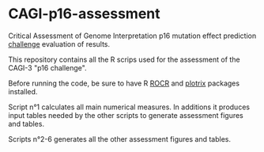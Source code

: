 # CAGI-p16-assessment
Critical Assessment of Genome Interpretation p16 mutation effect prediction [challenge](https://genomeinterpretation.org/content/predict-how-variants-p16-tumor-suppressor-protein-affect-cell-proliferation) evaluation of results.


This repository contains all the R scrips used for the assessment of the CAGI-3 "p16 challenge".

Before running the code, be sure to have R [ROCR](https://cran.r-project.org/web/packages/ROCR/index.html) and [plotrix](https://cran.r-project.org/web/packages/plotrix/index.html) packages installed.

Script n°1 calculates all main numerical measures. In additions it produces input tables needed by the other scripts to generate assessment figures and tables. 

Scripts n°2-6 generates all the other assessment figures and tables.  


